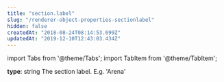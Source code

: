 ```yaml
---
title: "section.label"
slug: "/renderer-object-properties-sectionlabel"
hidden: false
createdAt: "2018-08-24T08:14:53.699Z"
updatedAt: "2019-12-10T12:43:03.434Z"
---
```


import Tabs from '@theme/Tabs';
import TabItem from '@theme/TabItem';

**type**: string
The section label. E.g. 'Arena'
